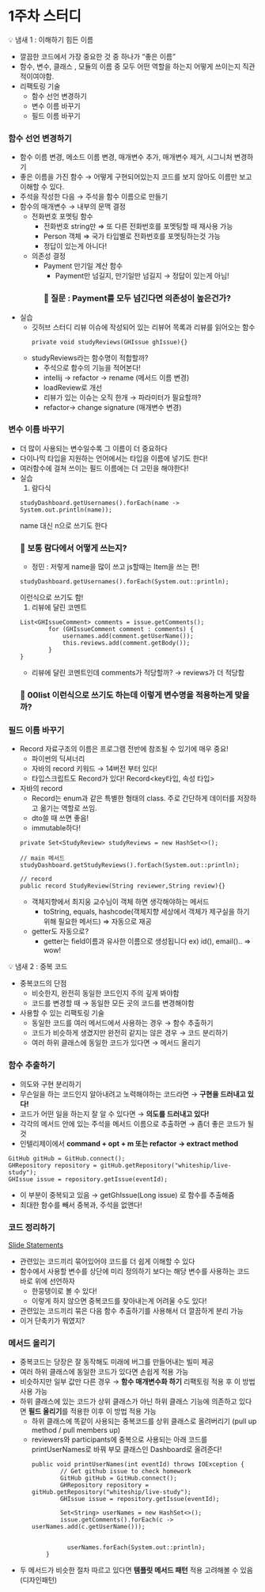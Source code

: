 # 1주차 스터디

<aside>
💡 냄새 1 : 이해하기 힘든 이름

</aside>

- 깔끔한 코드에서 가장 중요한 것 중 하나가 “좋은 이름”
- 함수, 변수, 클래스 , 모듈의 이름 중 모두 어떤 역할을 하는지 어떻게 쓰이는지 직관적이여야함.
- 리팩토링 기술
  - 함수 선언 변경하기
  - 변수 이름 바꾸기
  - 필드 이름 바꾸기

### 함수 선언 변경하기

- 함수 이름 변경, 메소드 이름 변경, 매개변수 추가, 매개변수 제거, 시그니처 변경하기
- 좋은 이름을 가진 함수 → 어떻게 구현되어있는지 코드를 보지 않아도 이름만 보고 이해할 수 있다.
- 주석을 작성한 다음 → 주석을 함수 이름으로 만들기
- 함수의 매개변수
  → 내부의 문맥 결정
  - 전화번호 포멧팅 함수
    - 전화번호 string만 ⇒ 또 다른 전화번호를 포멧팅할 때 재사용 가능
    - Person 객체 ⇒ 국가 타입별로 전화번호를 포멧팅하는것 가능
    - 정답이 있는게 아니다!
  - 의존성 결정
    - Payment 만기일 계산 함수
      - Payment만 넘길지, 만기일만 넘길지 → 정답이 있는게 아님!
      ### 💭 질문 : Payment를 모두 넘긴다면 의존성이 높은건가?
- 실습
  - 깃허브 스터디 리뷰 이슈에 작성되어 있는 리뷰어 목록과 리뷰를 읽어오는 함수
    ```tsx
    private void studyReviews(GHIssue ghIssue){}
    ```
  - studyReviews라는 함수명이 적합할까?
    - 주석으로 함수의 기능을 적어본다!
    - intellij → refactor → rename (메서드 이름 변경)
    - loadReview로 개선
    - 리뷰가 있는 이슈는 오직 한개 → 파라미터가 필요할까?
    - refactor→ change signature (매개변수 변경)

### 변수 이름 바꾸기

- 더 많이 사용되는 변수일수록 그 이름이 더 중요하다
- 다이나믹 타입을 지원하는 언어에서는 타입을 이름에 넣기도 한다!
- 여러함수에 걸쳐 쓰이는 필드 이름에는 더 고민을 해야한다!
- 실습
  1. 람다식
  ```tsx
  studyDashboard.getUsernames().forEach(name -> System.out.println(name));
  ```
  name 대신 n으로 쓰기도 한다
  ### **💭 보통 람다에서 어떻게 쓰는지?**
  - 정민 : 저렇게 name을 많이 쓰고 js할때는 Item을 쓰는 편!
  ```tsx
  studyDashboard.getUsernames().forEach(System.out::println);
  ```
  이런식으로 쓰기도 함!
  1. 리뷰에 달린 코멘트
  ```tsx
  List<GHIssueComment> comments = issue.getComments();
          for (GHIssueComment comment : comments) {
              usernames.add(comment.getUserName());
              this.reviews.add(comment.getBody());
          }
  }
  ```
  - 리뷰에 달린 코멘트인데 comments가 적당할까? → reviews가 더 적당함
  ### 💭 00list 이런식으로 쓰기도 하는데 이렇게 변수명을 적용하는게 맞을까?

### 필드 이름 바꾸기

- Record 자료구조의 이름은 프로그램 전반에 참조될 수 있기에 매우 중요!
  - 파이썬의 딕셔너리
  - 자바의 record 키워드 → 14버전 부터 있다!
  - 타입스크립트도 Record가 있다! Record<key타입, 속성 타입>
- 자바의 record
  - Record는 enum과 같은 특별한 형태의 class. 주로 간단하게 데이터를 저장하고 옮기는 역할로 쓰임.
  - dto쓸 때 쓰면 좋음!
  - immutable하다!
  ```tsx
  private Set<StudyReview> studyReviews = new HashSet<>();

  // main 메서드
  studyDashboard.getStudyReviews().forEach(System.out::println);

  // record
  public record StudyReview(String reviewer,String review){}
  ```
  - 객체지향에서 최지웅 교수님이 객체 하면 생각해야하는 메서드
    - toString, equals, hashcode(객체지향 세상에서 객체가 제구실을 하기 위해 필요한 메서드) ⇒ 자동으로 재공
  - getter도 자동으로?
    - getter는 field이름과 유사한 이름으로 생성됩니다 ex) id(), email()..
      ⇒ wow!

<aside>
💡 냄새 2 : 중복 코드

</aside>

- 중복코드의 단점
  - 비슷한지, 완전히 동일한 코드인지 주의 깊게 봐야함
  - 코드를 변경할 때 → 동일한 모든 곳의 코드를 변경해야함
- 사용할 수 있는 리팩토링 기술
  - 동일한 코드를 여러 메서드에서 사용하는 경우 → 함수 추출하기
  - 코드가 비슷하게 생겼지만 완전히 같지는 않은 경우 → 코드 분리하기
  - 여러 하위 클래스에 동일한 코드가 있다면 → 메서드 올리기

### 함수 추출하기

- 의도와 구현 분리하기
- 무슨일을 하는 코드인지 알아내려고 노력해야하는 코드라면 → **구현을 드러내고 있다!**
- 코드가 어떤 일을 하는지 잘 알 수 있다면 → **의도를 드러내고 있다!**
- 각각의 메서드 안에 있는 주석을 메서드 이름으로 추출하면 → 좀더 좋은 코드가 될 것
- 인텔리제이에서 **command + opt + m 또는 refactor → extract method**

```tsx
GitHub gitHub = GitHub.connect();
GHRepository repository = gitHub.getRepository("whiteship/live-study");
GHIssue issue = repository.getIssue(eventId);
```

- 이 부분이 중복되고 있음 → getGhIssue(Long issue) 로 함수를 추출해줌
- 최대한 함수를 빼서 중복과, 주석을 없앤다!

### 코드 정리하기

[Slide Statements](https://refactoring.com/catalog/slideStatements.html)

- 관련있는 코드끼리 묶어있어야 코드를 더 쉽게 이해할 수 있다
- 함수에서 사용할 변수를 상단에 미리 정의하기 보다는 해당 변수를 사용하는 코드 바로 위에 선언하자
  - 한뭉탱이로 볼 수 있다!
  - 이렇게 하지 않으면 중복코드를 찾아내는게 어려울 수도 있다!
- 관련있는 코드끼리 묶은 다음 함수 추출하기를 사용해서 더 깔끔하게 분리 가능
- 이거 단축키가 뭐였지?

### 메서드 올리기

- 중복코드는 당장은 잘 동작해도 미래에 버그를 만들어내는 빌미 제공
- 여러 하위 클래스에 동일한 코드가 있다면 손쉽게 적용 가능
- 비슷하지만 일부 값만 다른 경우 → **함수 매개변수화 하기** 리팩토링 적용 후 이 방법 사용 가능
- 하위 클래스에 있는 코드가 상위 클래스가 아닌 하위 클래스 기능에 의존하고 있다면 **필드 올리기**를 적용한 이후 이 방법 적용 가능
  - 하위 클래스에 똑같이 사용되는 중복코드를 상위 클래스로 올려버리기 (pull up method / pull members up)
  - reviewers와 participants에 중복으로 사용되는 아래 코드를 printUserNames로 바꿔 부모 클래스인 Dashboard로 올려준다!
    ```tsx
    public void printUserNames(int eventId) throws IOException {
            // Get github issue to check homework
            GitHub gitHub = GitHub.connect();
            GHRepository repository = gitHub.getRepository("whiteship/live-study");
            GHIssue issue = repository.getIssue(eventId);

            Set<String> userNames = new HashSet<>();
            issue.getComments().forEach(c -> userNames.add(c.getUserName()));


    	      userNames.forEach(System.out::println);
        }
    ```
- 두 메서드가 비슷한 절차 따르고 있다면 **템플릿 메서드 패턴** 적용 고려해볼 수 있음 (디자인패턴)
